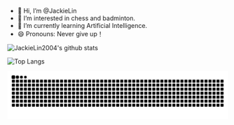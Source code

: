 - 👋 Hi, I’m @JackieLin
- 👀 I’m interested in chess and badminton.
- 🌱 I’m currently learning Artificial Intelligence.
- 😄 Pronouns: Never give up！

<!---
JackieLin2004/JackieLin2004 is a ✨ special ✨ repository because its `README.md` (this file) appears on your GitHub profile.
You can click the Preview link to take a look at your changes.
--->

![JackieLin2004's github stats](https://github-readme-stats.vercel.app/api?username=JackieLin2004&hide_title=false&hide_border=true&show_icons=true&include_all_commits=true&line_height=21&bg_color=0,EC6C6C,FFD479,FFFC79,73FA79&theme=graywhite&locale=cn)

![Top Langs](https://github-readme-stats.vercel.app/api/top-langs/?username=JackieLin2004&layout=compact&hide=html,typescript,css,jupyter%20notebook,ruby&langs_count=8)

![snake](https://raw.githubusercontent.com/JackieLin2004/JackieLin2004/output/github-contribution-grid-snake.svg)
<!-- <span > <img src="https://img.shields.io/badge/-HTML5-E34F26?style=flat-square&logo=html5&logoColor=white" /> <img src="https://img.shields.io/badge/-CSS3-1572B6?style=flat-square&logo=css3" /> <img src="https://img.shields.io/badge/-JavaScript-oringe?style=flat-square&logo=javascript" /> </span> -->
